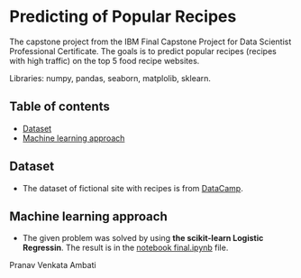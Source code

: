 # Predicting of Popular Recipes

The capstone project from the IBM Final Capstone Project for Data Scientist Professional Certificate. The goals is to predict popular recipes (recipes with high traffic) on the top 5 food recipe websites.

Libraries: numpy, pandas, seaborn, matplolib, sklearn.


## Table of contents
- [Dataset](#dataset)
- [Machine learning approach](#machine-learning-approach)


## Dataset

- The dataset of fictional site with recipes is from [DataCamp](https://github.com/am-tropin/recipes-traffic/blob/main/recipe_site_traffic_2212.csv).


## Machine learning approach

- The given problem was solved by using **the scikit-learn Logistic Regressin**. The result is in the [notebook final.ipynb](https://github.com/am-tropin/recipes-traffic/blob/main/notebook%20final.ipynb) file.



Pranav Venkata Ambati
